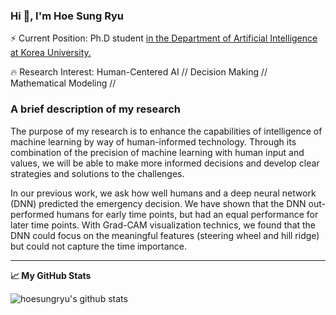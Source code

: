 ### Hi 👋, I'm Hoe Sung Ryu
⚡ Current Position: Ph.D student <a href="http://xai.korea.ac.kr/">in the Department of Artificial Intelligence at Korea University.</a><p> 
🔥 Research Interest: Human-Centered AI // Decision Making // Mathematical Modeling // 

### A brief description of my research
The purpose of my research is to enhance the capabilities of intelligence of machine learning by way of human-informed technology. Through its combination of the precision of machine learning with human input and values, we will be able to make more informed decisions and develop clear strategies and solutions to the challenges. <p>
In our previous work, we ask how well humans and a deep neural network (DNN) predicted the emergency decision. We have shown that the DNN out-performed humans for early time points, but had an equal performance for later time points. With Grad-CAM visualization technics, we found that the DNN could focus on the meaningful features (steering wheel and hill ridge) but could not capture the time importance.
  
  
<hr>

**📈 My GitHub Stats**

![hoesungryu's github stats](https://github-readme-stats.vercel.app/api?username=hoesungryu&show_icons=true&theme=onedark)
